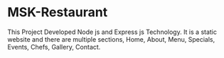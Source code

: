 # MSK-Restaurant
This Project Developed Node js and Express js Technology. It is a static website and there are multiple sections, Home, About, Menu, Specials, Events, Chefs, Gallery, Contact.
